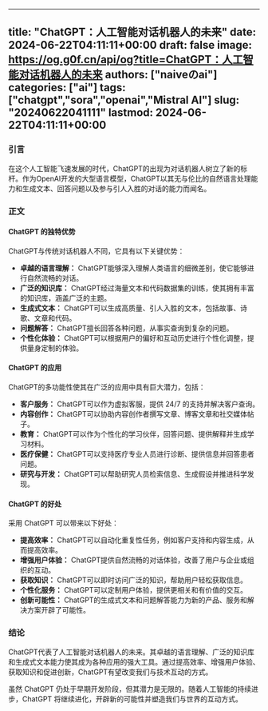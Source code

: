 
---
title: "ChatGPT：人工智能对话机器人的未来"
date: 2024-06-22T04:11:11+00:00
draft: false
image: https://og.g0f.cn/api/og?title=ChatGPT：人工智能对话机器人的未来
authors: ["naiveのai"]
categories: ["ai"]
tags: ["chatgpt","sora","openai","Mistral AI"]
slug: "20240622041111"
lastmod: 2024-06-22T04:11:11+00:00
---
### 引言

在这个人工智能飞速发展的时代，ChatGPT的出现为对话机器人树立了新的标杆。作为OpenAI开发的大型语言模型，ChatGPT以其无与伦比的自然语言处理能力和生成文本、回答问题以及参与引人入胜的对话的能力而闻名。

### 正文

#### ChatGPT 的独特优势

ChatGPT与传统对话机器人不同，它具有以下关键优势：

- **卓越的语言理解：** ChatGPT能够深入理解人类语言的细微差别，使它能够进行自然流畅的对话。
- **广泛的知识库：** ChatGPT经过海量文本和代码数据集的训练，使其拥有丰富的知识库，涵盖广泛的主题。
- **生成式文本：** ChatGPT可以生成高质量、引人入胜的文本，包括故事、诗歌、文章和代码。
- **问题解答：** ChatGPT擅长回答各种问题，从事实查询到复杂的问题。
- **个性化体验：** ChatGPT可以根据用户的偏好和互动历史进行个性化调整，提供量身定制的体验。

#### ChatGPT 的应用

ChatGPT的多功能性使其在广泛的应用中具有巨大潜力，包括：

- **客户服务：** ChatGPT可以作为虚拟客服，提供 24/7 的支持并解决客户查询。
- **内容创作：** ChatGPT可以协助内容创作者撰写文章、博客文章和社交媒体帖子。
- **教育：** ChatGPT可以作为个性化的学习伙伴，回答问题、提供解释并生成学习材料。
- **医疗保健：** ChatGPT可以支持医疗专业人员进行诊断、提供信息并回答患者问题。
- **研究与开发：** ChatGPT可以帮助研究人员检索信息、生成假设并推进科学发现。

#### ChatGPT 的好处

采用 ChatGPT 可以带来以下好处：

- **提高效率：** ChatGPT可以自动化重复性任务，例如客户支持和内容生成，从而提高效率。
- **增强用户体验：** ChatGPT提供自然流畅的对话体验，改善了用户与企业或组织的互动。
- **获取知识：** ChatGPT可以即时访问广泛的知识，帮助用户轻松获取信息。
- **个性化服务：** ChatGPT可以定制用户体验，提供更相关和有价值的交互。
- **创新可能性：** ChatGPT的生成式文本和问题解答能力为新的产品、服务和解决方案开辟了可能性。

### 结论

ChatGPT代表了人工智能对话机器人的未来。其卓越的语言理解、广泛的知识库和生成式文本能力使其成为各种应用的强大工具。通过提高效率、增强用户体验、获取知识和促进创新，ChatGPT有望改变我们与技术互动的方式。

虽然 ChatGPT 仍处于早期开发阶段，但其潜力是无限的。随着人工智能的持续进步，ChatGPT 将继续进化，开辟新的可能性并塑造我们与世界的互动方式。
